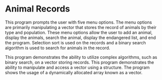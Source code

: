 # Animal Records

This program prompts the user with five menu options. The menu options are primarily manipulating a vector that stores the record of animals by their type and population. These menu options allow the user to add an animal, display the animals, search the animal, display the endangered list, and end the program. Selection sort is used on the records and a binary search algorithm is used to search for animals in the record.

This program demonstrates the ability to utilize complex algorithms, such as binary search, on a vector storing records. This program demonstrates the ability to manipulate and access a vector using a structure. The program shows the usage of a dynamically allocated array known as a vector.
